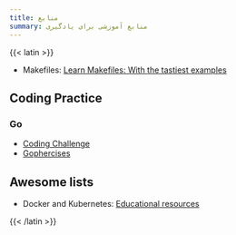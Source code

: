 ```yaml
---
title: منابع
summary: منابع آموزشی برای یادگیری
---
```

{{< latin >}}

- Makefiles: [Learn Makefiles: With the tastiest examples](https://makefiletutorial.com/)

## Coding Practice

### Go

- [Coding Challenge](https://codingchallenges.fyi/)
- [Gophercises](https://courses.calhoun.io/courses/cor_gophercises)

## Awesome lists

- Docker and Kubernetes: [Educational resources](https://docs.docker.com/guides/resources/)

{{< /latin >}}
